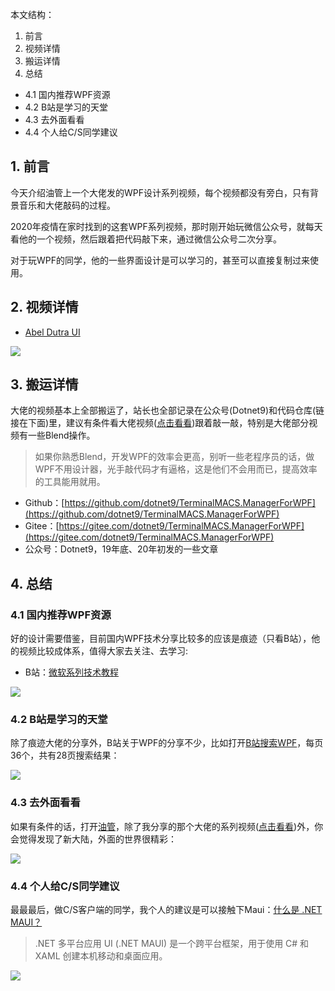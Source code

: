 本文结构：
1. 前言
2. 视频详情
3. 搬运详情
4. 总结
 - 4.1 国内推荐WPF资源
 - 4.2 B站是学习的天堂
 - 4.3 去外面看看
 - 4.4 个人给C/S同学建议

## 1. 前言

今天介绍油管上一个大佬发的WPF设计系列视频，每个视频都没有旁白，只有背景音乐和大佬敲码的过程。

2020年疫情在家时找到的这套WPF系列视频，那时刚开始玩微信公众号，就每天看他的一个视频，然后跟着把代码敲下来，通过微信公众号二次分享。

对于玩WPF的同学，他的一些界面设计是可以学习的，甚至可以直接复制过来使用。

## 2. 视频详情

- [Abel Dutra UI](https://www.youtube.com/c/AbelDutraUI/videos)

![](https://img1.dotnet9.com/2022/04/4005.png)

## 3. 搬运详情

大佬的视频基本上全部搬运了，站长也全部记录在公众号(Dotnet9)和代码仓库(链接在下面)里，建议有条件看大佬视频([点击看看](https://www.youtube.com/c/AbelDutraUI/videos))跟着敲一敲，特别是大佬部分视频有一些Blend操作。

>如果你熟悉Blend，开发WPF的效率会更高，别听一些老程序员的话，做WPF不用设计器，光手敲代码才有逼格，这是他们不会用而已，提高效率的工具能用就用。

- Github：[https://github.com/dotnet9/TerminalMACS.ManagerForWPF](https://github.com/dotnet9/TerminalMACS.ManagerForWPF)
- Gitee：[https://gitee.com/dotnet9/TerminalMACS.ManagerForWPF](https://gitee.com/dotnet9/TerminalMACS.ManagerForWPF)
- 公众号：Dotnet9，19年底、20年初发的一些文章

## 4. 总结

### 4.1 国内推荐WPF资源

好的设计需要借鉴，目前国内WPF技术分享比较多的应该是痕迹（只看B站），他的视频比较成体系，值得大家去关注、去学习:

- B站：[微软系列技术教程](https://space.bilibili.com/32497462)

![](https://img1.dotnet9.com/2022/04/4001.png)

### 4.2 B站是学习的天堂

除了痕迹大佬的分享外，B站关于WPF的分享不少，比如打开[B站搜索WPF](https://search.bilibili.com/all?keyword=wpf&from_source=webtop_search&spm_id_from=333.1007)，每页36个，共有28页搜索结果：

![](https://img1.dotnet9.com/2022/04/4002.png)

### 4.3 去外面看看

如果有条件的话，打开[油管](https://www.youtube.com/results?search_query=wpf)，除了我分享的那个大佬的系列视频([点击看看](https://www.youtube.com/c/AbelDutraUI/videos))外，你会觉得发现了新大陆，外面的世界很精彩：

![](https://img1.dotnet9.com/2022/04/4003.png)

### 4.4 个人给C/S同学建议

最最最后，做C/S客户端的同学，我个人的建议是可以接触下Maui：[什么是 .NET MAUI？](https://docs.microsoft.com/zh-cn/dotnet/maui/what-is-maui)

>.NET 多平台应用 UI (.NET MAUI) 是一个跨平台框架，用于使用 C# 和 XAML 创建本机移动和桌面应用。

![](https://img1.dotnet9.com/2022/04/4004.png)